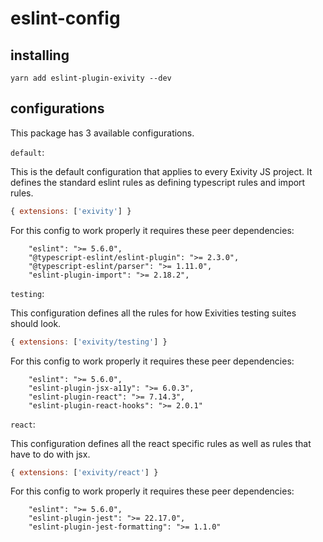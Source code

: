 # eslint-config

## installing

```
yarn add eslint-plugin-exivity --dev
```

## configurations

This package has 3 available configurations. 

`default`:

This is the default configuration that applies to every Exivity JS project. It defines the standard eslint rules as defining typescript rules and import rules.

```js
{ extensions: ['exivity'] }
```

For this config to work properly it requires these peer dependencies:

```
    "eslint": ">= 5.6.0",
    "@typescript-eslint/eslint-plugin": ">= 2.3.0",
    "@typescript-eslint/parser": ">= 1.11.0",
    "eslint-plugin-import": ">= 2.18.2",
```

`testing`:

 This configuration defines all the rules for how Exivities testing suites should look.
 
 ```js
{ extensions: ['exivity/testing'] }
```

For this config to work properly it requires these peer dependencies:

```
    "eslint": ">= 5.6.0",
    "eslint-plugin-jsx-a11y": ">= 6.0.3",
    "eslint-plugin-react": ">= 7.14.3",
    "eslint-plugin-react-hooks": ">= 2.0.1"
```

`react`:

This configuration defines all the react specific rules as well as rules that have to do with jsx.

 ```js
{ extensions: ['exivity/react'] }
```

For this config to work properly it requires these peer dependencies:

```
    "eslint": ">= 5.6.0",
    "eslint-plugin-jest": ">= 22.17.0",
    "eslint-plugin-jest-formatting": ">= 1.1.0"
    
```
